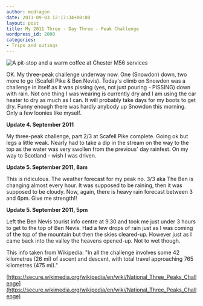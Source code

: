 ```yaml
---
author: mcdragon
date: 2011-09-03 12:17:34+00:00
layout: post
title: My 2011 Three - Day Three - Peak Challenge
wordpress_id: 2000
categories:
- Trips and outings
---
```


![](https://img.mcdowell.si/2011/09/20110903-131610-1.jpg "A pit-stop and a warm coffee at Chester M56 services")

OK. My three-peak challenge underway now. One (Snowdon) down, two more to go (Scafell Pike & Ben Nevis). Today's climb on Snowdon was a challenge in itself as it was pissing (yes, not just pouring - PISSING) down with rain. Not one thing I was wearing is currently dry and I am using the car heater to dry as much as I can. It will probably take days for my boots to get dry. Funny enough there was hardly anybody up Snowdon this morning. Only a few loonies like myself.

**Update 4. September 2011**

My three-peak challenge, part 2/3 at Scafell Pike complete. Going ok but legs a little weak. Nearly had to take a dip in the stream on the way to the top as the water was very swollen from the previous' day rainfest. On my way to Scotland - wish I was driven.

**Update 5. September 2011, 8am**

This is ridiculous. The weather forecast for my peak no. 3/3 aka The Ben is changing almost every hour. It was supposed to be raining, then it was supposed to be cloudy. Now, again, there is heavy rain forecast between 3 and 6pm. Give me strength!!

**Update 5. September 2011, 5pm**

Left the Ben Nevis tourist info centre at 9.30 and took me just under 3 hours to get to the top of Ben Nevis. Had a few drops of rain just as I was coming of the top of the mountain but then the skies cleared-up. However just as I came back into the valley the heavens opened-up. Not to wet though.

This info taken from Wikipedia: "In all the challenge involves some 42 kilometres (26 mi) of ascent and descent, with total travel approaching 765 kilometres (475 mi)."

[https://secure.wikimedia.org/wikipedia/en/wiki/National_Three_Peaks_Challenge](https://secure.wikimedia.org/wikipedia/en/wiki/National_Three_Peaks_Challenge)
